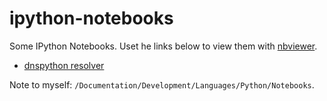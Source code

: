 # ipython-notebooks
Some IPython Notebooks. Uset he links below to view them with [nbviewer](https://nbviewer.jupyter.org/).

* [dnspython resolver](TODO)



Note to myself: `/Documentation/Development/Languages/Python/Notebooks`.
